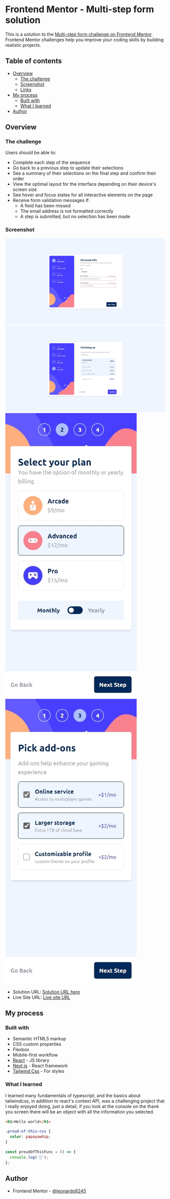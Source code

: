 # Frontend Mentor - Multi-step form solution

This is a solution to the [Multi-step form challenge on Frontend Mentor](https://www.frontendmentor.io/challenges/multistep-form-YVAnSdqQBJ). Frontend Mentor challenges help you improve your coding skills by building realistic projects.

## Table of contents

- [Overview](#overview)
  - [The challenge](#the-challenge)
  - [Screenshot](#screenshot)
  - [Links](#links)
- [My process](#my-process)
  - [Built with](#built-with)
  - [What I learned](#what-i-learned)
- [Author](#author)

## Overview

### The challenge

Users should be able to:

- Complete each step of the sequence
- Go back to a previous step to update their selections
- See a summary of their selections on the final step and confirm their order
- View the optimal layout for the interface depending on their device's screen size
- See hover and focus states for all interactive elements on the page
- Receive form validation messages if:
  - A field has been missed
  - The email address is not formatted correctly
  - A step is submitted, but no selection has been made

### Screenshot

![](./public/screnshots/s4.jpeg)
![](./public/screnshots/s1.jpeg)
![](./public/screnshots/s2.jpeg)
![](./public/screnshots/s6.jpeg)

- Solution URL: [Solution URL here](https://www.frontendmentor.io/challenges/multistep-form-YVAnSdqQBJ)
- Live Site URL: [Live site URL ](https://next-multi-step.vercel.app/)

## My process

### Built with

- Semantic HTML5 markup
- CSS custom properties
- Flexbox
- Mobile-first workflow
- [React](https://reactjs.org/) - JS library
- [Next.js](https://nextjs.org/) - React framework
- [Tailwind Css](https://tailwindcss.com/) - For styles

### What I learned

I learned many fundamentals of typescript, and the basics about tailwindcss, in addition to react's context API, was a challenging project that I really enjoyed doing, just a detail, if you look at the console on the thank you screen there will be an object with all the information you selected.

```html
<h1>Hello world</h1>
```

```css
.proud-of-this-css {
  color: papayawhip;
}
```

```js
const proudOfThisFunc = () => {
  console.log('🎉');
};
```

## Author

- Frontend Mentor - [@leonardo9245](https://www.frontendmentor.io/profile/leonardo9245)
